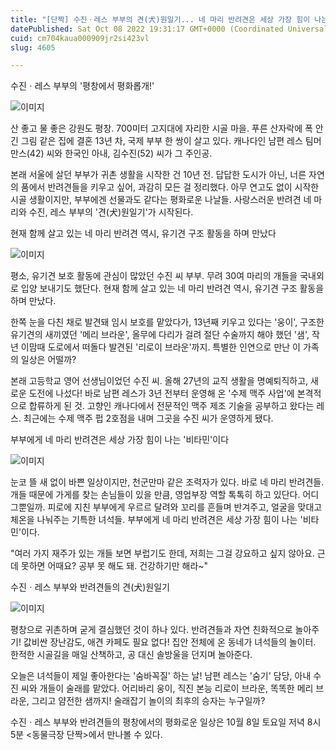 ```yaml
---
title: "[단짝] 수진ㆍ레스 부부의 견(犬)원일기... 네 마리 반려견은 세상 가장 힘이 나는 비타민"
datePublished: Sat Oct 08 2022 19:31:17 GMT+0000 (Coordinated Universal Time)
cuid: cm704kaua000909jr2si423vl
slug: 4605

---
```



수진ㆍ레스 부부의 '평창에서 평화롭개!'

![이미지](https://cdn.hashnode.com/res/hashnode/image/upload/v1739256744508/a8a8e8c0-936b-45c7-9982-5013e740d555.jpeg)

산 좋고 물 좋은 강원도 평창. 700미터 고지대에 자리한 시골 마을. 푸른 산자락에 폭 안긴 그림 같은 집에 결혼 13년 차, 국제 부부 한 쌍이 살고 있다. 캐나다인 남편 레스 팀머만스(42) 씨와 한국인 아내, 김수진(52) 씨가 그 주인공.

본래 서울에 살던 부부가 귀촌 생활을 시작한 건 10년 전. 답답한 도시가 아닌, 너른 자연의 품에서 반려견들을 키우고 싶어, 과감히 모든 걸 정리했다. 아무 연고도 없이 시작한 시골 생활이지만, 부부에겐 선물과도 같다는 평화로운 나날들. 사랑스러운 반려견 네 마리와 수진, 레스 부부의 '견(犬)원일기'가 시작된다.

현재 함께 살고 있는 네 마리 반려견 역시, 유기견 구조 활동을 하며 만났다

![이미지](https://cdn.hashnode.com/res/hashnode/image/upload/v1739256746229/70a07f23-9741-4026-bf82-cda88edbc4e7.jpeg)

평소, 유기견 보호 활동에 관심이 많았던 수진 씨 부부. 무려 30여 마리의 개들을 국내외로 입양 보내기도 했단다. 현재 함께 살고 있는 네 마리 반려견 역시, 유기견 구조 활동을 하며 만났다.

한쪽 눈을 다친 채로 발견돼 임시 보호를 맡았다가, 13년째 키우고 있다는 '웅이', 구조한 유기견의 새끼였던 '메리 브라운', 올무에 다리가 걸려 절단 수술까지 해야 했던 '샘', 작년 이맘때 도로에서 떠돌다 발견된 '리로이 브라운'까지. 특별한 인연으로 만난 이 가족의 일상은 어떨까?

본래 고등학교 영어 선생님이었던 수진 씨. 올해 27년의 교직 생활을 명예퇴직하고, 새로운 도전에 나섰다! 바로 남편 레스가 3년 전부터 운영해 온 '수제 맥주 사업'에 본격적으로 합류하게 된 것. 고향인 캐나다에서 전문적인 맥주 제조 기술을 공부하고 왔다는 레스. 최근에는 수제 맥주 펍 2호점을 내며 그곳을 수진 씨가 운영하게 됐다.

부부에게 네 마리 반려견은 세상 가장 힘이 나는 '비타민'이다

![이미지](https://cdn.hashnode.com/res/hashnode/image/upload/v1739256748117/2cd7b19f-a4f7-4db0-ae70-6ee8dbea2ef6.jpeg)

눈코 뜰 새 없이 바쁜 일상이지만, 천군만마 같은 조력자가 있다. 바로 네 마리 반려견들. 개들 때문에 가게를 찾는 손님들이 있을 만큼, 영업부장 역할 톡톡히 하고 있단다. 어디 그뿐일까. 피로에 지친 부부에게 우르르 달려와 꼬리를 흔들며 반겨주고, 얼굴을 맞대고 체온을 나눠주는 기특한 녀석들. 부부에게 네 마리 반려견은 세상 가장 힘이 나는 '비타민'이다.

"여러 가지 재주가 있는 개들 보면 부럽기도 한데, 저희는 그걸 강요하고 싶지 않아요. 근데 못하면 어때요? 공부 못 해도 돼. 건강하기만 해라~"

수진ㆍ레스 부부와 반려견들의 견(犬)원일기

![이미지](https://cdn.hashnode.com/res/hashnode/image/upload/v1739256750287/b0fe79d0-faae-451b-8ef3-1569294b8fad.jpeg)

평창으로 귀촌하며 굳게 결심했던 것이 하나 있다. 반려견들과 자연 친화적으로 놀아주기! 값비싼 장난감도, 애견 카페도 필요 없다! 집안 전체에 온 동네가 녀석들의 놀이터. 한적한 시골길을 매일 산책하고, 공 대신 솔방울을 던지며 놀아준다.

오늘은 녀석들이 제일 좋아한다는 '숨바꼭질' 하는 날! 남편 레스는 '숨기' 담당, 아내 수진 씨와 개들이 술래를 맡았다. 어리바리 웅이, 직진 본능 리로이 브라운, 똑똑한 메리 브라운, 그리고 얌전한 샘까지! 술래잡기 놀이의 최후의 승자는 누구일까?

수진ㆍ레스 부부와 반려견들의 평창에서의 평화로운 일상은 10월 8일 토요일 저녁 8시 5분 <동물극장 단짝>에서 만나볼 수 있다.